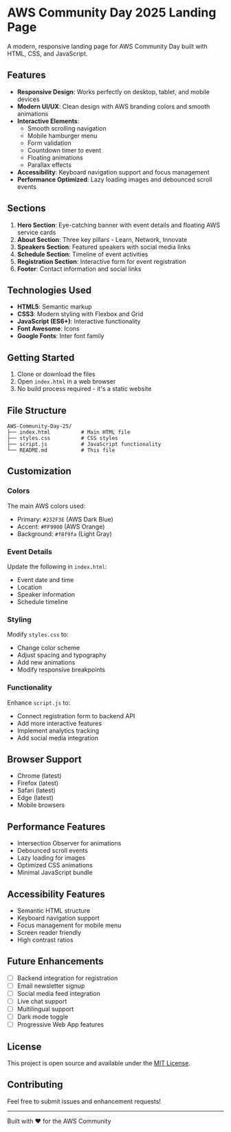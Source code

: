 # AWS Community Day 2025 Landing Page

A modern, responsive landing page for AWS Community Day built with HTML, CSS, and JavaScript.

## Features

- **Responsive Design**: Works perfectly on desktop, tablet, and mobile devices
- **Modern UI/UX**: Clean design with AWS branding colors and smooth animations
- **Interactive Elements**:
  - Smooth scrolling navigation
  - Mobile hamburger menu
  - Form validation
  - Countdown timer to event
  - Floating animations
  - Parallax effects
- **Accessibility**: Keyboard navigation support and focus management
- **Performance Optimized**: Lazy loading images and debounced scroll events

## Sections

1. **Hero Section**: Eye-catching banner with event details and floating AWS service cards
2. **About Section**: Three key pillars - Learn, Network, Innovate
3. **Speakers Section**: Featured speakers with social media links
4. **Schedule Section**: Timeline of event activities
5. **Registration Section**: Interactive form for event registration
6. **Footer**: Contact information and social links

## Technologies Used

- **HTML5**: Semantic markup
- **CSS3**: Modern styling with Flexbox and Grid
- **JavaScript (ES6+)**: Interactive functionality
- **Font Awesome**: Icons
- **Google Fonts**: Inter font family

## Getting Started

1. Clone or download the files
2. Open `index.html` in a web browser
3. No build process required - it's a static website

## File Structure

```
AWS-Community-Day-25/
├── index.html          # Main HTML file
├── styles.css          # CSS styles
├── script.js           # JavaScript functionality
└── README.md           # This file
```

## Customization

### Colors

The main AWS colors used:

- Primary: `#232F3E` (AWS Dark Blue)
- Accent: `#FF9900` (AWS Orange)
- Background: `#f8f9fa` (Light Gray)

### Event Details

Update the following in `index.html`:

- Event date and time
- Location
- Speaker information
- Schedule timeline

### Styling

Modify `styles.css` to:

- Change color scheme
- Adjust spacing and typography
- Add new animations
- Modify responsive breakpoints

### Functionality

Enhance `script.js` to:

- Connect registration form to backend API
- Add more interactive features
- Implement analytics tracking
- Add social media integration

## Browser Support

- Chrome (latest)
- Firefox (latest)
- Safari (latest)
- Edge (latest)
- Mobile browsers

## Performance Features

- Intersection Observer for animations
- Debounced scroll events
- Lazy loading for images
- Optimized CSS animations
- Minimal JavaScript bundle

## Accessibility Features

- Semantic HTML structure
- Keyboard navigation support
- Focus management for mobile menu
- Screen reader friendly
- High contrast ratios

## Future Enhancements

- [ ] Backend integration for registration
- [ ] Email newsletter signup
- [ ] Social media feed integration
- [ ] Live chat support
- [ ] Multilingual support
- [ ] Dark mode toggle
- [ ] Progressive Web App features

## License

This project is open source and available under the [MIT License](LICENSE).

## Contributing

Feel free to submit issues and enhancement requests!

---

Built with ❤️ for the AWS Community
